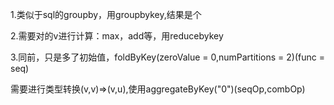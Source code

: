1.类似于sql的groupby，用groupbykey,结果是个

2.需要对的v进行计算：max，add等，用reducebykey

3.同前，只是多了初始值，foldByKey(zeroValue = 0,numPartitions = 2)(func = seq)

需要进行类型转换(v,v)=>(v,u),使用aggregateByKey("0")(seqOp,combOp)
